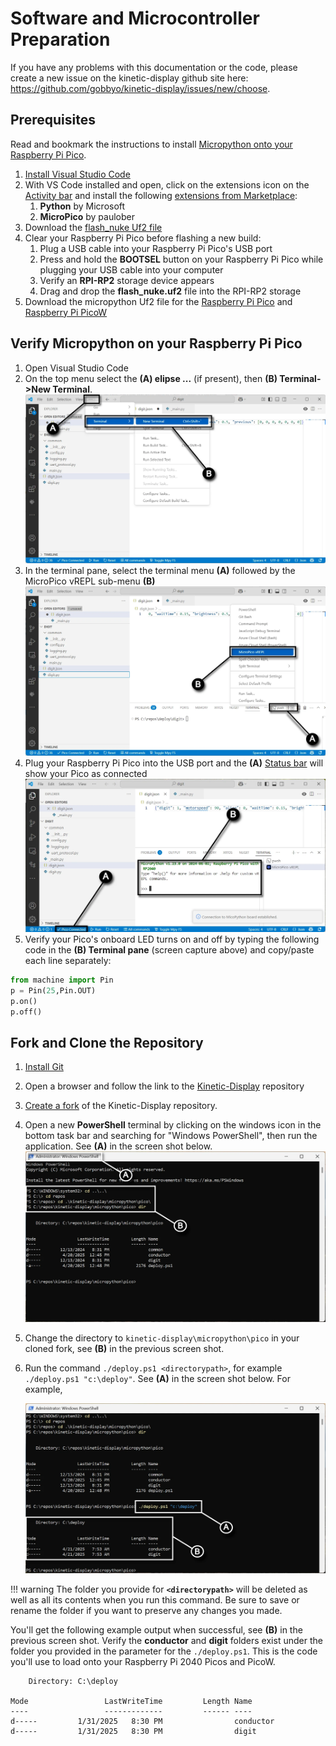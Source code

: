 # Software and Microcontroller Preparation

If you have any problems with this documentation or the code, please create a new issue on the kinetic-display github site here: https://github.com/gobbyo/kinetic-display/issues/new/choose.

## Prerequisites

Read and bookmark the instructions to install [Micropython onto your Raspberry Pi Pico](https://www.raspberrypi.com/documentation/microcontrollers/micropython.html#what-is-micropython).

1. [Install Visual Studio Code](https://code.visualstudio.com/download)
2. With VS Code installed and open, click on the extensions icon on the [Activity bar](https://code.visualstudio.com/docs/getstarted/userinterface#_basic-layout) and install the following [extensions from Marketplace](https://code.visualstudio.com/docs/editor/extension-marketplace):
    1. **Python** by Microsoft
    2. **MicroPico** by paulober
3. Download the [flash_nuke Uf2 file](https://github.com/Pwea/Flash-Nuke)
4. Clear your Raspberry Pi Pico before flashing a new build:
    1. Plug a USB cable into your Raspberry Pi Pico's USB port
    2. Press and hold the **BOOTSEL** button on your Raspberry Pi Pico while plugging your USB cable into your computer
    3. Verify an **RPI-RP2** storage device appears
    4. Drag and drop the **flash_nuke.uf2** file into the RPI-RP2 storage
5. Download the micropython Uf2 file for the [Raspberry Pi Pico](https://micropython.org/download/RPI_PICO/) and [Raspberry Pi PicoW](https://micropython.org/download/RPI_PICO_W/)

## Verify Micropython on your Raspberry Pi Pico

1. Open Visual Studio Code
1. On the top menu select the **(A) elipse ...** (if present), then **(B) Terminal->New Terminal**.
![micropico-0](./img/prereq-software/prereqsoftware-3.webp)
1. In the terminal pane, select the terminal menu **(A)** followed by the MicroPico vREPL sub-menu **(B)**
![micropico-1](./img/prereq-software/prereqsoftware-4.webp)
1. Plug your Raspberry Pi Pico into the USB port and the **(A)** [Status bar](https://learn.microsoft.com/en-us/visualstudio/extensibility/vsix/recipes/notifications?view=vs-2022#status-bar) will show your Pico as connected
![micropico-3](./img/prereq-software/prereqsoftware-6.webp)
1. Verify your Pico's onboard LED turns on and off by typing the following code in the **(B) Terminal pane** (screen capture above) and copy/paste each line separately:

```python
from machine import Pin
p = Pin(25,Pin.OUT)
p.on()
p.off()
```

## Fork and Clone the Repository

1. [Install Git](https://git-scm.com/downloads)
2. Open a browser and follow the link to the [Kinetic-Display](https://github.com/gobbyo/kinetic-display) repository
3. [Create a fork](https://docs.github.com/en/pull-requests/collaborating-with-pull-requests/working-with-forks/fork-a-repo) of the Kinetic-Display repository.
4. Open a new **PowerShell** terminal by clicking on the windows icon in the bottom task bar and searching for "Windows PowerShell", then run the application. See **(A)** in the screen shot below.
![prereqsoftware-7](./img/prereq-software/prereqsoftware-7.webp)
5. Change the directory to ```kinetic-display\micropython\pico``` in your cloned fork, see **(B)** in the previous screen shot.
6. Run the command `./deploy.ps1 <directorypath>`, for example `./deploy.ps1 "c:\deploy"`. See **(A)** in the screen shot below. For example,

    ![prereqsoftware-8](./img/prereq-software/prereqsoftware-8.webp)

!!! warning
    The folder you provide for **`<directorypath>`** will be deleted as well as all its contents when you run this command. Be sure to save or rename the folder if you want to preserve any changes you made.

You'll get the following example output when successful, see **(B)** in the previous screen shot. Verify the **conductor** and **digit** folders exist under the folder you provided in the parameter for the `./deploy.ps1`. This is the code you'll use to load onto your Raspberry Pi 2040 Picos and PicoW.

<!--dos-->
        Directory: C:\deploy
    
    Mode                 LastWriteTime         Length Name
    ----                 -------------         ------ ----
    d-----         1/31/2025   8:30 PM                conductor
    d-----         1/31/2025   8:30 PM                digit
